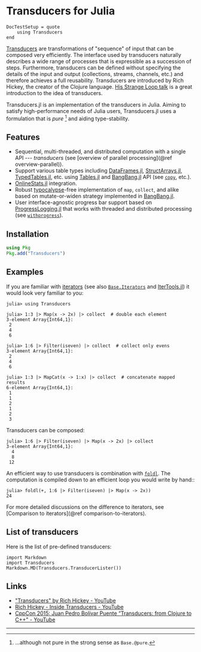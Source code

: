 # Transducers for Julia

```@meta
DocTestSetup = quote
    using Transducers
end
```

[Transducers](https://clojure.org/reference/transducers) are
transformations of "sequence" of input that can be composed very
efficiently.  The interface used by transducers naturally describes a
wide range of processes that is expressible as a succession of steps.
Furthermore, transducers can be defined without specifying the details
of the input and output (collections, streams, channels, etc.)  and
therefore achieves a full reusability.  Transducers are introduced by
Rich Hickey, the creator of the Clojure language.
[His Strange Loop talk](https://www.youtube.com/watch?v=6mTbuzafcII)
is a great introduction to the idea of transducers.

Transducers.jl is an implementation of the transducers in Julia.
Aiming to satisfy high-performance needs of Julia users,
Transducers.jl uses a formulation that is _pure_ [^pure] and aiding
type-stability.

## Features

* Sequential, multi-threaded, and distributed computation with a
  single API --- *transducers* (see
  [overview of parallel processing](@ref overview-parallel)).
* Support various table types including
  [DataFrames.jl](https://github.com/JuliaData/DataFrames.jl),
  [StructArrays.jl](https://github.com/JuliaArrays/StructArrays.jl),
  [TypedTables.jl](https://github.com/JuliaData/TypedTables.jl), etc.
  using [Tables.jl](https://github.com/JuliaData/Tables.jl) and
  [BangBang.jl](https://github.com/JuliaFolds/BangBang.jl) API
  (see [`copy`](@ref), etc.).
* [OnlineStats.jl](https://github.com/joshday/OnlineStats.jl)
  integration.
* Robust
  [typocalypse](https://discourse.julialang.org/search?q=typocalypse)-free
  implementation of `map`, `collect`, and alike based on
  mutate-or-widen strategy implemented in
  [BangBang.jl](https://github.com/JuliaFolds/BangBang.jl).
* User interface-agnostic progress bar support based on
  [ProgressLogging.jl](https://github.com/JunoLab/ProgressLogging.jl)
  that works with threaded and distributed processing (see
  [`withprogress`](@ref)).

## Installation

```julia
using Pkg
Pkg.add("Transducers")
```

## Examples

If you are familiar with
[iterators](https://en.wikipedia.org/wiki/Iterator) (see also
[`Base.Iterators`](https://docs.julialang.org/en/v1/base/iterators/)
and [IterTools.jl](https://github.com/JuliaCollections/IterTools.jl))
it would look very familiar to you:

```jldoctest
julia> using Transducers

julia> 1:3 |> Map(x -> 2x) |> collect  # double each element
3-element Array{Int64,1}:
 2
 4
 6

julia> 1:6 |> Filter(iseven) |> collect  # collect only evens
3-element Array{Int64,1}:
 2
 4
 6

julia> 1:3 |> MapCat(x -> 1:x) |> collect  # concatenate mapped results
6-element Array{Int64,1}:
 1
 1
 2
 1
 2
 3

```

Transducers can be composed:

```jldoctest filter-map
julia> 1:6 |> Filter(iseven) |> Map(x -> 2x) |> collect
3-element Array{Int64,1}:
  4
  8
 12
```

An efficient way to use transducers is combination with
[`foldl`](@ref).  The computation is compiled down to an efficient
loop you would write by hand::

```jldoctest filter-map
julia> foldl(+, 1:6 |> Filter(iseven) |> Map(x -> 2x))
24
```

For more detailed discussions on the difference to iterators, see
[Comparison to iterators](@ref comparison-to-iterators).

## List of transducers

Here is the list of pre-defined transducers:

```@eval
import Markdown
import Transducers
Markdown.MD(Transducers.TransducerLister())
```

## Links

* ["Transducers" by Rich Hickey - YouTube](https://www.youtube.com/watch?v=6mTbuzafcII)
* [Rich Hickey - Inside Transducers - YouTube](https://www.youtube.com/watch?v=4KqUvG8HPYo)
* [CppCon 2015: Juan Pedro Bolívar Puente “Transducers: from Clojure to C++" - YouTube](https://www.youtube.com/watch?v=vohGJjGxtJQ)


---

[^pure]: ...although not pure in the strong sense as `Base.@pure`.
